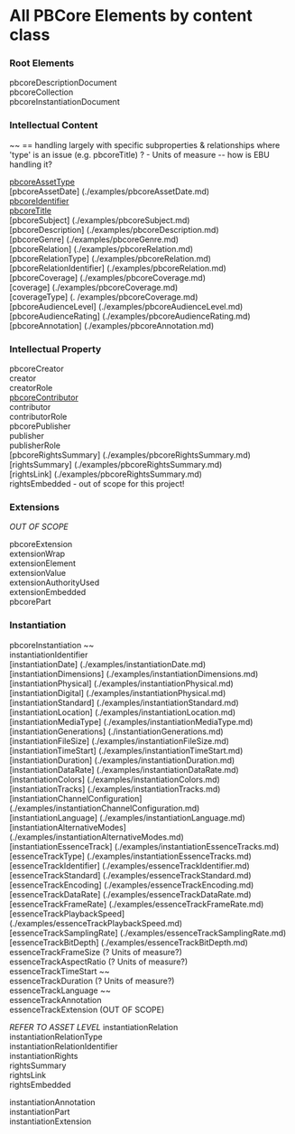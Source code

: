 # All PBCore Elements by content class

### Root Elements

pbcoreDescriptionDocument<br />
pbcoreCollection<br />
pbcoreInstantiationDocument<br />

### Intellectual Content

~~ == handling largely with specific subproperties & relationships where 'type' is an issue (e.g. pbcoreTitle)
? - Units of measure -- how is EBU handling it?

[pbcoreAssetType](./examples/pbcoreAssetType.md)<br />
[pbcoreAssetDate] (./examples/pbcoreAssetDate.md) <br />
[pbcoreIdentifier](./examples/pbcoreIdentifier.md)<br />
[pbcoreTitle](./examples/pbcoreTitle.md)<br />
[pbcoreSubject] (./examples/pbcoreSubject.md)<br />
[pbcoreDescription] (./examples/pbcoreDescription.md)<br />
[pbcoreGenre] (./examples/pbcoreGenre.md) <br />
[pbcoreRelation] (./examples/pbcoreRelation.md) <br />
[pbcoreRelationType] (./examples/pbcoreRelation.md) <br />
[pbcoreRelationIdentifier] (./examples/pbcoreRelation.md) <br />
[pbcoreCoverage] (./examples/pbcoreCoverage.md) <br />
[coverage] (./examples/pbcoreCoverage.md) <br />
[coverageType] (. /examples/pbcoreCoverage.md) <br />
[pbcoreAudienceLevel] (./examples/pbcoreAudienceLevel.md) <br />
[pbcoreAudienceRating] (./examples/pbcoreAudienceRating.md)  <br />
[pbcoreAnnotation] (./examples/pbcoreAnnotation.md) <br />

### Intellectual Property

pbcoreCreator<br />
creator<br />
creatorRole<br />
[pbcoreContributor](./examples/pbcoreContributor.md)<br />
contributor<br />
contributorRole<br />
pbcorePublisher<br />
publisher<br />
publisherRole<br />
[pbcoreRightsSummary] (./examples/pbcoreRightsSummary.md)  <br />
[rightsSummary] (./examples/pbcoreRightsSummary.md) <br />
[rightsLink] (./examples/pbcoreRightsSummary.md) <br />
rightsEmbedded - out of scope for this project!<br />

### Extensions

_OUT OF SCOPE_

pbcoreExtension<br />
extensionWrap<br />
extensionElement<br />
extensionValue<br />
extensionAuthorityUsed<br />
extensionEmbedded<br />
pbcorePart<br />
 
### Instantiation

pbcoreInstantiation ~~<br />
instantiationIdentifier<br />
[instantiationDate] (./examples/instantiationDate.md) <br />
[instantiationDimensions] (./examples/instantiationDimensions.md) <br />
[instantiationPhysical] (./examples/instantiationPhysical.md) <br />
[instantiationDigital] (./examples/instantiationPhysical.md) <br />
[instantiationStandard] (./examples/instantiationStandard.md) <br />
[instantiationLocation] (./examples/instantiationLocation.md) <br />
[instantiationMediaType] (./examples/instantiationMediaType.md) <br />
[instantiationGenerations] (./instantiationGenerations.md) <br />
[instantiationFileSize] (./examples/instantiationFileSize.md) <br />
[instantiationTimeStart] (./examples/instantiationTimeStart.md) <br />
[instantiationDuration] (./examples/instantiationDuration.md) <br />
[instantiationDataRate] (./examples/instantiationDataRate.md) <br />
[instantiationColors] (./examples/instantiationColors.md) <br />
[instantiationTracks] (./examples/instantiationTracks.md) <br />
[instantiationChannelConfiguration] (./examples/instantiationChannelConfiguration.md) <br />
[instantiationLanguage] (./examples/instantiationLanguage.md) <br />
[instantiationAlternativeModes] (./examples/instantiationAlternativeModes.md) <br />
[instantiationEssenceTrack] (./examples/instantiationEssenceTracks.md) <br />
[essenceTrackType] (./examples/instantiationEssenceTracks.md) <br />
[essenceTrackIdentifier] (./examples/essenceTrackIdentifier.md) <br />
[essenceTrackStandard] (./examples/essenceTrackStandard.md) <br />
[essenceTrackEncoding] (./examples/essenceTrackEncoding.md) <br />
[essenceTrackDataRate] (./examples/essenceTrackDataRate.md) <br />
[essenceTrackFrameRate] (./examples/essenceTrackFrameRate.md) <br />
[essenceTrackPlaybackSpeed] (./examples/essenceTrackPlaybackSpeed.md) <br />
[essenceTrackSamplingRate] (./examples/essenceTrackSamplingRate.md) <br />
[essenceTrackBitDepth] (./examples/essenceTrackBitDepth.md) <br />
essenceTrackFrameSize (? Units of measure?)<br />
essenceTrackAspectRatio (? Units of measure?)<br />
essenceTrackTimeStart ~~<br />
essenceTrackDuration (? Units of measure?)<br />
essenceTrackLanguage ~~<br />
essenceTrackAnnotation<br />
essenceTrackExtension (OUT OF SCOPE)<br />

_REFER TO ASSET LEVEL_
instantiationRelation<br />
instantiationRelationType<br />
instantiationRelationIdentifier<br />
instantiationRights<br />
rightsSummary<br />
rightsLink<br />
rightsEmbedded<br />

instantiationAnnotation<br />
instantiationPart<br />
instantiationExtension<br />
